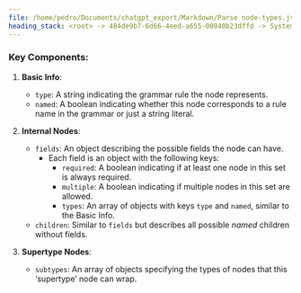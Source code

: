 ```yaml
---
file: /home/pedro/Documents/chatgpt_export/Markdown/Parse node-types.json for models..md
heading_stack: <root> -> 484de9b7-6d66-4eed-a655-00940b23dffd -> System -> 40bb608e-2dfa-4a1b-a046-7b8d340b36c3 -> System -> aaa2de54-e0e3-4848-813c-de80cbe3e253 -> User -> Basic Info -> Internal Nodes -> Task -> 9387b9ba-fae2-448c-b4df-a2a1a946c3b6 -> Tool -> b6a63d27-6380-4d59-9ae7-88eabcad6cff -> Assistant -> Key Components:
---
```

### Key Components:

1. **Basic Info**:
    - `type`: A string indicating the grammar rule the node represents.
    - `named`: A boolean indicating whether this node corresponds to a rule name in the grammar or just a string literal.

2. **Internal Nodes**:
    - `fields`: An object describing the possible fields the node can have.
        - Each field is an object with the following keys:
            - `required`: A boolean indicating if at least one node in this set is always required.
            - `multiple`: A boolean indicating if multiple nodes in this set are allowed.
            - `types`: An array of objects with keys `type` and `named`, similar to the Basic Info.
    - `children`: Similar to `fields` but describes all possible _named_ children without fields.

3. **Supertype Nodes**:
    - `subtypes`: An array of objects specifying the types of nodes that this ‘supertype’ node can wrap.

